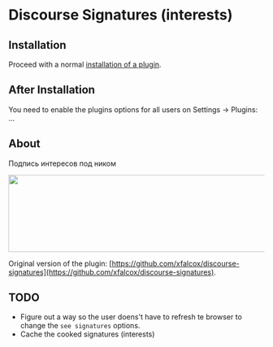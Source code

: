 # Discourse Signatures (interests)

## Installation

Proceed with a normal [installation of a plugin](https://meta.discourse.org/t/install-a-plugin/19157?u=falco).


## After Installation

You need to enable the plugins options for all users on Settings -> Plugins: ...


## About

Подпись интересов под ником

<img src="http://toxu.ru/uploads/default/original/1X/a9c57f8cd34d23189ed58eacafdb4a14505bfb29.jpg" width="690" height="152">

Original version of the plugin: [https://github.com/xfalcox/discourse-signatures](https://github.com/xfalcox/discourse-signatures).

## TODO

- Figure out a way so the user doens't have to refresh te browser to change the `see signatures` options.
- Cache the cooked signatures (interests)
